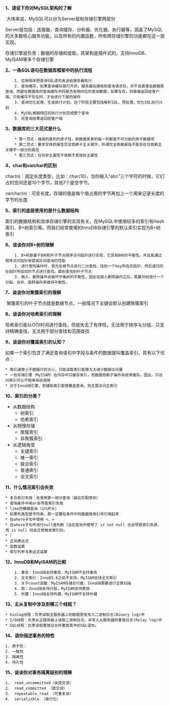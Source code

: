 **1、请说下你对MySQL架构的了解**

​		大体来说，MySQL可以分为Server层和存储引擎两部分

​		Server层包括：连接器、查询缓存、分析器、优化器、执行器等，涵盖了MySQL的大多数核心服务功能，以及所有的内置函数，所有跨存储引擎的功能都在这一层实现。

​		存储引擎层负责：数据的存储和提取。其架构是插件式的，支持InnoDB、MyISAM等多个存储引擎

**2、一条SQL语句在数据库框架中的执行流程**

		1. 应用程序把查询SQL语句发送给服务器执行
  		2. 查询缓存，如果查询缓存是打开的，服务器在接收到查询请求后，并不会直接去数据库查询，而是在数据库的查询缓存中找是否有相对应的查询数据，如果存在，则直接返回给客户端。只有缓存不存在时，才会进行下面的操作
  		3. 查询优化处理，生成执行计划。这个阶段主要包括解析SQL、预处理、优化SQL执行计划
  		4. MySQL根据相应的执行计划完成整个查询
  		5. 将查询结果返回给客户端

**3、数据库的三大范式是什么**

		* 第一范式：强调的是列的原子性，即数据库表的每一列都是不可分割的原子数据项
		* 第二范式：要求实体的属性完全依赖于主关键字。所谓完全依赖是指不能存在仅依赖主关键字一部分的属性
		* 第三范式：任何非主属性不依赖于其他非主属性

**4、char和varchar的区别**

​	char(n)：固定长度类型，比如：char(10)，当你输入“abc"三个字符的时候，它们占的空间还是10个字节，其他7个是空字节。

​	varchar(n)：可变长度，存储的值是每个值占用的字节再加上一个用来记录长度的字节的长度

**5、索引的底层使用的是什么数据结构**

​	索引的数据结构和具体存储引擎的实现有关。在MySQL中使用较多的索引有Hash索引、B+树索引等。而我们经常使用的InnoDB存储引擎的默认索引实现为B+树索引

**6、谈谈你对B+树的理解**

		1. B+树是基于B树和叶子节点顺序访问指针进行实现，它具有B树的平衡性，并且能通过顺序访问指针来提高区间查询的性能
  		2. 进行查找操作时，首先在根节点进行二分查找，找到一个key所在的指针，然后递归的在指针所指向的节点进行查找。直到查找到叶子节点
  		3. 插入、删除操作会破坏平衡树的平衡性，因此在插入删除操作之后，需要对树进行一个分裂、合并、旋转操作来维持平衡性。

**7、谈谈你对聚簇索引的理解**

​	聚簇索引的叶子节点就是数据节点，一般情况下主键会默认创建聚簇索引

**8、谈谈你对哈希索引的理解**

​	哈希索引能以O(1)时间进行查找，但是失去了有序性。无法用于排序与分组、只支持精确查找，无法用于部分查找和范围查找

**9、谈谈你对覆盖索引的认知？**

​	如果一个索引包含了满足查询语句中字段与条件的数据就叫覆盖索引。具有以下优点：

	* 索引通常小于数据行的大小，只能读取索引能够大大减少数据访问量
	* 一些存储引擎（MyISAM）在内存中只缓存索引，而数据依赖于操作系统来缓存。因此，只访问索引可以不使用系统调用
	* 对于InnoDB引擎，若辅助索引能够覆盖查询，则无需访问主索引

**10、索引的分类？**

 * 从数据结构
   	* 树索引
   	* 哈希索引
* 从物理存储
  * 聚簇索引
  * 非聚簇索引
* 从逻辑角度
  * 主键索引
  * 唯一索引
  * 联合索引
  * 普通索引
  * 全文索引

**11、什么情况索引会失效**

	* 复合索引失效：未使用第一部分查询（最左匹配原则）
	* 查询条件中用or会导致索引失效
	* like的模糊查询（以%开头）
	* 如果列类型是字符串，那一定要在条件中将数据使用引号引用起来
	* 在where子句中使用 <、>
	* 在where子句中进行null值判断（当在查询中使用了 is not null 也会导致索引失效，而 is null 则会正常触发索引的，
	* ）
	* 正则表达式
	* 函数运算
	* 索引列参与表达式运算

**12、InnoDB和MyISAM的比較**

		1. 事务：InnoDB支持事务，MyISAM不支持事务
  		2. 全文索引：InnoD5.6之前不支持，MyISAM支持全文索引
  		3. 关于count函数：MyISAM存储总行数，InnoDB需要进行全表扫描
  		4. 锁：InnoDB支持行锁，MyISAM支持表锁
  		5. 外键：InnoDB支持外键，MyISAM不支持外键

**13、主从复制中涉及到哪三个线程？**

	* binlog线程：负责读取主服务器上的数据更改写入二进制日志(Binary log)中
	* I/O线程：负责从主服务器上读取二进制日志，并写入从服务器的重放日志(Relay log)中
	* SQL线程：负责读取重放日志并重放其中的SQL语句。

**14、请你描述事务的特性**

	1. 原子性：
 	2. 一致性
 	3. 隔离性
 	4. 持久性

**15、谈谈你对事务隔离级别的理解**

	1.  read_uncommitted（未提交读）
 	2.  read_committed （提交读）
 	3.  repeatable_read （可重复读）
 	4.  serializble （串行化）

​		



